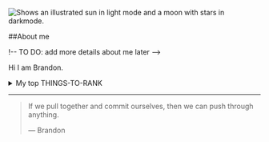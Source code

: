 <picture><source media="(prefers-color-scheme: dark)" srcset="https://user-images.githubusercontent.com/25423296/163456776-7f95b81a-f1ed-45f7-b7ab-8fa810d529fa.png"><source media="(prefers-color-scheme: light)" srcset="https://user-images.githubusercontent.com/25423296/163456779-a8556205-d0a5-45e2-ac17-42d089e3c3f8.png"><img alt="Shows an illustrated sun in light mode and a moon with stars in darkmode." src="https://user-images.githubusercontent.com/25423296/163456779-a8556205-d0a5-45e2-ac17-42d089e3c3f8.png"></picture>

##About me

!-- TO DO: add more details about me later -->

Hi I am Brandon.

<details><summary>My top THINGS-TO-RANK</summary>

| Rank | Languages |
|-----:|-----------|
| 1| Javascript|
| 2| Python |
| 3| SQL 
  
 </details>
 
 ---
 > If we pull together and commit ourselves, then we can push through anything.
 > 
 > — Brandon
